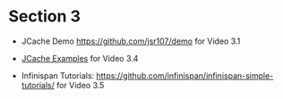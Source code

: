 # Section 3

 - JCache Demo https://github.com/jsr107/demo for Video 3.1

- [JCache Examples](jcache-examples) for Video 3.4

- Infinispan Tutorials: https://github.com/infinispan/infinispan-simple-tutorials/ for Video 3.5

